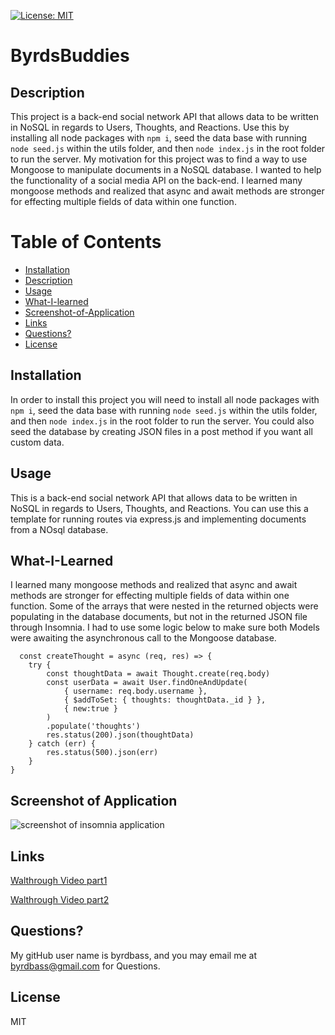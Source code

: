 
  [![License: MIT](https://img.shields.io/badge/License-MIT-yellow.svg)](https://opensource.org/licenses/MIT)
# ByrdsBuddies

## Description
This project is a back-end social network API that allows data to be written in NoSQL in regards to Users, Thoughts, and Reactions. Use this by installing all node packages with `npm i`, seed the data base with running `node seed.js` within the utils folder, and then `node index.js` in the root folder to run the server.  My motivation for this project was to find a way to use Mongoose to manipulate documents in a NoSQL database.
I wanted to help the functionality of a social media API on the back-end.  I learned many mongoose methods and realized that async and await methods are stronger for effecting multiple fields of data within one function. 

# Table of Contents
- [Installation](#Installation)
- [Description](#Description)
- [Usage](#Usage)
- [What-I-learned](#What-I-Learned)
- [Screenshot-of-Application](#Screenshot-of-Application)
- [Links](#Links)
- [Questions?](#Questions?)
- [License](#License)


## Installation
In order to install this project you will need to install all node packages with `npm i`, seed the data base with running `node seed.js` within the utils folder, and then `node index.js` in the root folder to run the server.  You could also seed the database by creating JSON files in a post method if you want all custom data.

## Usage
This is a back-end social network API that allows data to be written in NoSQL in regards to Users, Thoughts, and Reactions.  You can use this a template for running routes via express.js and implementing documents from a NOsql database.

## What-I-Learned
I learned many mongoose methods and realized that async and await methods are stronger for effecting multiple fields of data within one function.  Some of the arrays that were nested in the returned objects were populating in the database documents, but not in the returned JSON file through Insomnia.  I had to use some logic below to make sure both Models were awaiting the asynchronous call to the Mongoose database.

      const createThought = async (req, res) => {
        try {
            const thoughtData = await Thought.create(req.body)
            const userData = await User.findOneAndUpdate(
                { username: req.body.username },
                { $addToSet: { thoughts: thoughtData._id } },
                { new:true }
            )
            .populate('thoughts')
            res.status(200).json(thoughtData)
        } catch (err) {
            res.status(500).json(err)
        }
    }


## Screenshot of Application
![screenshot of insomnia application](byrdsbuddies-gif.gif)

## Links
[Walthrough Video part1](https://drive.google.com/file/d/104MQY9ZFHqcUrRtubWSHH5WWpuYDcITH/view?usp=sharing)

[Walthrough Video part2](https://drive.google.com/file/d/1K8hbCx1wXRlcB18GLMLqfLyiD8L_ELzV/view?usp=sharing)

## Questions?
My gitHub user name is byrdbass, and you may email me at byrdbass@gmail.com for Questions.

## License
MIT
